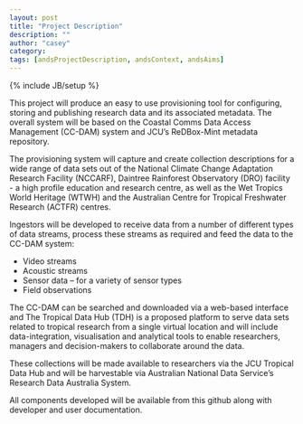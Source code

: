 ```yaml
---
layout: post
title: "Project Description"
description: ""
author: "casey"
category: 
tags: [andsProjectDescription, andsContext, andsAims]
---
```

{% include JB/setup %}

<p>This project will produce an easy to use provisioning tool for configuring, storing and publishing research data and its associated metadata.  The overall system will be based on the Coastal Comms Data Access Management (CC-DAM) system and JCU’s  ReDBox-Mint metadata repository. </p>

<p>The provisioning system will capture and create collection descriptions for a wide range of data sets out of the National Climate Change Adaptation Research Facility (NCCARF), Daintree Rainforest Observatory (DRO) facility - a high profile education and research centre, as well as the Wet Tropics World Heritage (WTWH) and the Australian Centre for Tropical Freshwater Research (ACTFR) centres.</p>

<p>Ingestors will be developed to receive data from a number of different types of data streams, process these streams as required and feed the data to the CC-DAM system:</p>
<ul>
    <li>Video streams</li>
    <li>Acoustic streams</li>
    <li>Sensor data – for a variety of sensor types</li>
    <li>Field observations</li>
</ul>
<p>
The CC-DAM can be searched and downloaded via a web-based interface and The Tropical Data Hub (TDH) is a proposed platform to serve data sets related to tropical research from a single virtual location and will include data-integration, visualisation and analytical tools to enable researchers, managers and decision-makers to collaborate around the data.
</p>
<p>
These collections will be made available to researchers via the JCU Tropical Data Hub and will be harvestable via Australian National Data Service’s Research Data Australia System.
</p>
<p>
All components developed will be available from this github along with developer and user documentation. 
</p>
